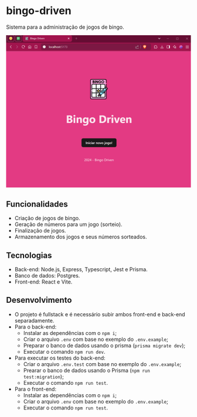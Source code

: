 # bingo-driven
Sistema para a administração de jogos de bingo.

![demonstração do bingo](demo-bingo.gif)

## Funcionalidades
- Criação de jogos de bingo.
- Geração de números para um jogo (sorteio).
- Finalização de jogos.
- Armazenamento dos jogos e seus números sorteados.

## Tecnologias
- Back-end: Node.js, Express, Typescript, Jest e Prisma.
- Banco de dados: Postgres.
- Front-end: React e Vite.

## Desenvolvimento
- O projeto é fullstack e é necessário subir ambos front-end e back-end separadamente.
- Para o back-end:
  - Instalar as dependências com o `npm i`;
  - Criar o arquivo `.env` com base no exemplo do `.env.example`;
  - Preparar o banco de dados usando o prisma (`prisma migrate dev`);
  - Executar o comando `npm run dev`.
- Para executar os testes do back-end:
  - Criar o arquivo `.env.test` com base no exemplo do `.env.example`;
  - Prearar o banco de dados usando o Prisma (`npm run test:migration`);
  - Executar o comando `npm run test`.
- Para o front-end:
  - Instalar as dependências com o `npm i`;
  - Criar o arquivo `.env` com base no exemplo do `.env.example`;
  - Executar o comando `npm run test`. 